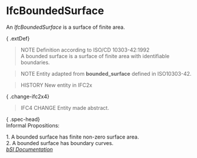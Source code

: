 IfcBoundedSurface
=================
An _IfcBoundedSurface_ is a surface of finite area.  
  
{ .extDef}  
> NOTE  Definition according to ISO/CD 10303-42:1992  
> A bounded surface is a surface of finite area with identifiable boundaries.  
  
> NOTE  Entity adapted from **bounded_surface** defined in ISO10303-42.  
  
> HISTORY  New entity in IFC2x  
  
{ .change-ifc2x4}  
> IFC4 CHANGE Entity made abstract.  
  
{ .spec-head}  
Informal Propositions:  
  
1\. A bounded surface has finite non-zero surface area.  
2\. A bounded surface has boundary curves.  
[ _bSI
Documentation_](https://standards.buildingsmart.org/IFC/DEV/IFC4_2/FINAL/HTML/schema/ifcgeometryresource/lexical/ifcboundedsurface.htm)


